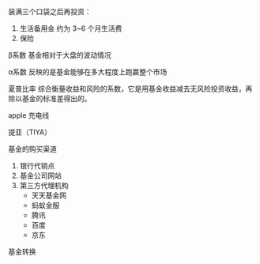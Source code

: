 装满三个口袋之后再投资：

1. 生活备用金 约为 3~6 个月生活费
2. 保险



β系数 基金相对于大盘的波动情况

α系数 反映的是基金能够在多大程度上跑赢整个市场

夏普比率 综合衡量收益和风险的系数，它是用基金收益减去无风险投资收益，再除以基金的标准差得出的。



apple 充电线

提亚（TIYA）



基金的购买渠道

1. 银行代销点
2. 基金公司网站
3. 第三方代理机构
   * 天天基金网
   * 蚂蚁金服
   * 腾讯
   * 百度
   * 京东



基金转换

